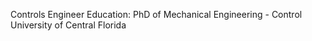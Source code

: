 Controls Engineer
Education: 
PhD of Mechanical Engineering - Control University of Central Florida
